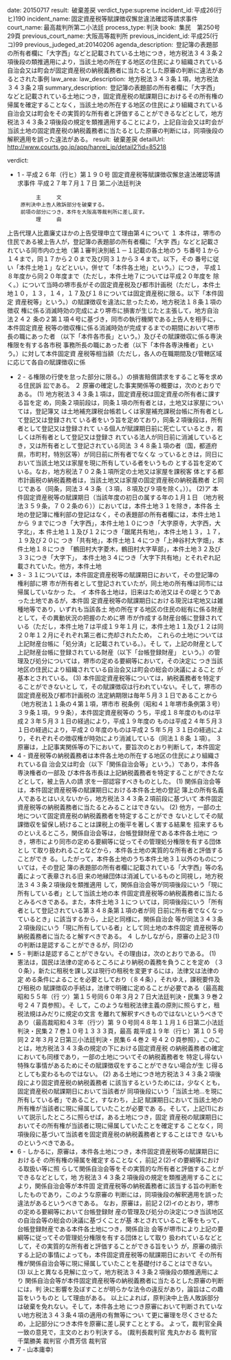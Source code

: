 
date: 20150717
result:  破棄差戻
verdict_type:supreme
incident_id: 平成26(行ヒ)190
incident_name: 固定資産税等賦課徴収懈怠違法確認等請求事件
court_name: 最高裁判所第二小法廷
process_type: 判決
book:  集民　第250号29頁
previous_court_name: 大阪高等裁判所
previous_incident_id: 平成25(行コ)99
previous_judeged_at:20140206
agenda_description:  登記簿の表題部の所有者欄に「大字西」などと記載されている土地につき，地方税法３４３条２項後段の類推適用により，当該土地の所在する地区の住民により組織されている自治会又は町会が固定資産税の納税義務者に当たるとした原審の判断に違法があるとされた事例
law_area: 
law_description:  地方税法３４３条１項，地方税法３４３条２項
summary_description:  登記簿の表題部の所有者欄に「大字西」などと記載されている土地につき，固定資産税の賦課期日におけるその所有権の帰属を確定することなく，当該土地の所在する地区の住民により組織されている自治会又は町会をその実質的な所有者と評価することができるなどとして，地方税法３４３条２項後段の規定を類推適用することにより，上記自治会又は町会が当該土地の固定資産税の納税義務者に当たるとした原審の判断には，同項後段の解釈適用を誤った違法がある。
result:  破棄差戻
detailUrl: http://www.courts.go.jp/app/hanrei_jp/detail2?id=85218

verdict:

- 1 - 
平成２６年（行ヒ）第１９０号 固定資産税等賦課徴収懈怠違法確認等請求事件 
平成２７年７月１７日 第二小法廷判決 
 
            主     文 
       原判決中上告人敗訴部分を破棄する。 
       前項の部分につき，本件を大阪高等裁判所に差し戻す。 
            理     由 
 上告代理人比嘉廉丈ほかの上告受理申立て理由第４について 
 １ 本件は，堺市の住民である被上告人が，登記簿の表題部の所有者欄に「大字
西」などと記載されている同市内の土地（第１審判決別紙１－１記載の各土地のう
ち番号１から１４まで，同１７から２０まで及び同３１から３４まで。以下，その
番号に従い「本件土地１」などといい，併せて「本件各土地」という。）につき，
平成１８年度から同２０年度まで（ただし，本件土地７については平成２０年度を
除く。）について当時の堺市長がその固定資産税及び都市計画税（ただし，本件土
地１０，１３，１４，１７及び１８については固定資産税に限る。以下「本件固定
資産税等」という。）の賦課徴収を違法に怠ったため，地方税法１８条１項の徴収
権に係る消滅時効の完成により堺市に損害が生じたと主張して，地方自治法２４２
条の２第１項４号に基づき，同市の執行機関である上告人を相手に，本件固定資産
税等の徴収権に係る消滅時効が完成するまでの期間において堺市長の職にあった者
（以下「本件各市長」という。）及びその賦課徴収に係る専決権限を有する各市税
事務所長の職にあった者（以下「本件各専決権者」という。）に対して本件固定資
産税等相当額（ただし，各人の在職期間及び管轄区域に応じて各自の賦課徴収に係
- 2 - 
る権限の行使を怠った部分に限る。）の損害賠償請求をすること等を求める住民訴
訟である。 
 ２ 原審の確定した事実関係等の概要は，次のとおりである。 
 (1) 地方税法３４３条１項は，固定資産税は固定資産の所有者に課する旨を定
め，同条２項前段は，同条１項の所有者とは，土地又は家屋については，登記簿又
は土地補充課税台帳若しくは家屋補充課税台帳に所有者として登記又は登録されて
いる者をいう旨を定めており，同条２項後段は，所有者として登記又は登録されて
いる個人が賦課期日前に死亡しているとき，若しくは所有者として登記又は登録さ
れている法人が同日前に消滅しているとき，又は所有者として登記されている同法
３４８条１項の者（国，都道府県，市町村，特別区等）が同日前に所有者でなくな
っているときは，同日において当該土地又は家屋を現に所有している者をいうもの
とする旨を定めている。なお，地方税法７０２条１項所定の土地又は家屋を課税客
体とする都市計画税の納税義務者は，当該土地又は家屋の固定資産税の納税義務者
と同じである（同条，同法３４３条（３項，８項及び９項を除く。））。 
 (2)ア 本件固定資産税等の賦課期日（当該年度の初日の属する年の１月１日
（地方税法３５９条，７０２条の６））においては，本件土地３１を除き，本件各
土地の登記簿に権利部の登記はなく，その表題部の所有者欄には，本件土地１から
９までにつき「大字西」，本件土地１０につき「大字原寺，大字西，大字北」，本
件土地１１及び１２につき「踞尾共有地」，本件土地１３，１７，１９及び２０に
つき「共有地」，本件土地１４につき「上神谷村大字畑」，本件土地１８につき
「鶴田村大字菱木，鶴田村大字草部」，本件土地３２及び３３につき「大字下」，
本件土地３４につき「大字下共有地」とそれぞれ記載されていた。他方，本件土地
- 3 - 
３１については，本件固定資産税等の賦課期日において，その登記簿の権利部に堺
市が所有者として登記されていたが，同土地の所有権は同市には帰属していなかっ
た。 
 イ 本件各土地は，旧来はため池又はその堤とうであった土地であるが，本件固
定資産税等の賦課期日における現況は宅地又は雑種地等であり，いずれも当該各土
地の所在する地区の住民の総有に係る財産として，その異動状況の把握のために堺
市が作成する財産台帳に登録されている（ただし，本件土地７は平成１９年１月
に，本件土地１１及び１２は同２０年１２月にそれぞれ第三者に売却されたため，
これらの土地については上記財産台帳に「処分済」と記載されている。）。そし
て，上記の財産として上記財産台帳に登録されている財産（以下「台帳登録財産」
という。）の管理及び処分については，堺市の定める要綱等において，その決定に
つき当該地区の住民により組織されている自治会又は町会の総会の決議によること
が基本とされている。 
 (3) 本件固定資産税等については，納税義務者を特定することができないとし
て，その賦課徴収は行われていない。そして，堺市の固定資産税及び都市計画税の
法定納期限は毎年５月３１日であることから（地方税法１１条の４第１項，堺市市
税条例（昭和４１年堺市条例第３号）３９条１項，９９条），本件固定資産税等の
うち，平成１８年度のものは平成２３年５月３１日の経過により，平成１９年度の
ものは平成２４年５月３１日の経過により，平成２０年度のものは平成２５年５月
３１日の経過により，それぞれその徴収権が時効により消滅している（同法１８条
１項）。 
 ３ 原審は，上記事実関係等の下において，要旨次のとおり判断して，本件固定
- 4 - 
資産税等の納税義務者は本件各土地の所在する地区の住民により組織されている自
治会又は町会（以下「関係自治会等」という。）であり，本件各専決権者の一部及
び本件各市長は上記納税義務者を特定することができたなどとして，被上告人の請
求を一部認容すべきものとした。 
 (1) 関係自治会等は，本件固定資産税等の賦課期日における本件各土地の登記
簿上の所有名義人であるとはいえないから，地方税法３４３条２項前段に基づいて
本件固定資産税等の納税義務者に当たるとみることはできない。 
 (2) 他方，一部の土地について固定資産税の納税義務者を特定することができ
ないとしてその賦課徴収を留保し続けることは課税上の衡平を著しく害する結果を
招来するものといえるところ，関係自治会等は，台帳登録財産である本件各土地に
つき，堺市により同市の定める要綱等に従ってその管理処分権限を有する団体とし
て取り扱われることなどから，本件各土地の実質的な所有者と評価することができ
る。したがって，本件各土地のうち本件土地３１以外のものについては，その登記
簿の表題部の所有者欄に記載されている「大字西」等の名義によって表章される旧
来の地縁団体は消滅しているものと同視し，地方税法３４３条２項後段を類推適用
して，関係自治会等が同項後段にいう「現に所有している者」として当該土地の本
件固定資産税等の納税義務者に当たるとみるべきである。また，本件土地３１につ
いては，同項後段にいう「所有者として登記されている第３４８条第１項の者が同
日前に所有者でなくなっているとき」に該当するから，上記と同様に，関係自治会
等が同法３４３条２項後段にいう「現に所有している者」として同土地の本件固定
資産税等の納税義務者に当たると解すべきである。 
 ４ しかしながら，原審の上記３(1)の判断は是認することができるが，同(2)の
- 5 - 
判断は是認することができない。その理由は，次のとおりである。 
 (1) 憲法は，国民は法律の定めるところにより納税の義務を負うことを定め
（３０条），新たに租税を課し又は現行の租税を変更するには，法律又は法律の定
める条件によることを必要としており（８４条），それゆえ，課税要件及び租税の
賦課徴収の手続は，法律で明確に定めることが必要である（最高裁昭和５５年（行
ツ）第１５号同６０年３月２７日大法廷判決・民集３９巻２号２４７頁参照）。そ
して，このような租税法律主義の原則に照らすと，租税法規はみだりに規定の文言
を離れて解釈すべきものではないというべきであり（最高裁昭和４３年（行ツ）第
９０号同４８年１１月１６日第二小法廷判決・民集２７巻１０号１３３３頁，最高
裁平成１９年（行ヒ）第１０５号同２２年３月２日第三小法廷判決・民集６４巻２
号４２０頁参照），このことは，地方税法３４３条の規定の下における固定資産税
の納税義務者の確定においても同様であり，一部の土地についてその納税義務者を
特定し得ない特殊な事情があるためにその賦課徴収をすることができない場合が生
じ得るとしても変わるものではない。 
 (2) ある土地につき地方税法３４３条２項後段により固定資産税の納税義務者
に該当するというためには，少なくとも，固定資産税の賦課期日において当該者が
同項後段にいう「当該土地…を現に所有している者」であること，すなわち，上記
賦課期日において当該土地の所有権が当該者に現に帰属していたことが必要であ
る。そして，上記(1)において説示したところに照らせば，ある土地につき，固定
資産税の賦課期日においてその所有権が当該者に現に帰属していたことを確定する
ことなく，同項後段に基づいて当該者を固定資産税の納税義務者とすることはでき
ないものというべきである。 
- 6 - 
 しかるに，原審は，本件各土地につき，本件固定資産税等の賦課期日におけるそ
の所有権の帰属を確定することなく，前記２(2)イの要綱等における取扱い等に照
らして関係自治会等をその実質的な所有者と評価することができるなどとして，地
方税法３４３条２項後段の規定を類推適用することにより，関係自治会等が本件固
定資産税等の納税義務者に該当する旨の判断をしたものであり，このような原審の
判断には，同項後段の解釈適用を誤った違法があるというべきである。 
 なお，原審は，前記２(2)イのとおり，堺市の定める要綱等において台帳登録財
産の管理及び処分の決定につき当該地区の自治会等の総会の決議に基づくことが基
本とされていること等をもって，台帳登録財産である本件各土地につき，関係自治
会等が堺市により上記の要綱等に従ってその管理処分権限を有する団体として取り
扱われているなどとして，その実質的な所有者と評価することができる旨をいう
が，原審の摘示する上記の事情によっても，本件固定資産税等の賦課期日において
その所有権が関係自治会等に現に帰属していたことを基礎付けることはできない。 
 (3) 以上と異なる見解に立って，地方税法３４３条２項後段の類推適用により
関係自治会等が本件固定資産税等の納税義務者に当たるとした原審の判断には，判
決に影響を及ぼすことが明らかな法令の違反があり，論旨はこの趣旨をいうものと
して理由がある。 
 以上によれば，原判決中上告人敗訴部分は破棄を免れない。そして，本件各土地
につき原審において判断されていない地方税法３４３条４項の適用の有無等につい
て更に審理を尽くさせるため，上記部分につき本件を原審に差し戻すこととする。 
 よって，裁判官全員一致の意見で，主文のとおり判決する。 
(裁判長裁判官 鬼丸かおる 裁判官 千葉勝美 裁判官 小貫芳信 裁判官 
- 7 - 
 山本庸幸) 
 

                    
